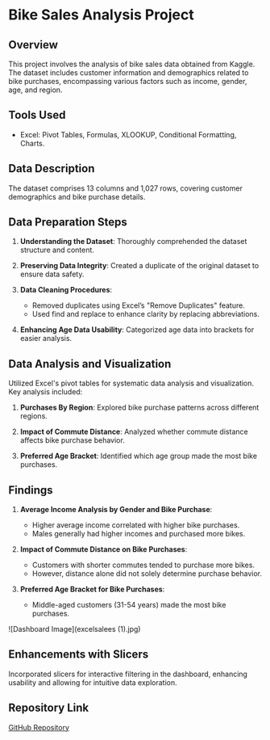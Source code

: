 # Bike Sales Analysis Project

## Overview

This project involves the analysis of bike sales data obtained from Kaggle. The dataset includes customer information and demographics related to bike purchases, encompassing various factors such as income, gender, age, and region.

## Tools Used

- Excel: Pivot Tables, Formulas, XLOOKUP, Conditional Formatting, Charts.

## Data Description

The dataset comprises 13 columns and 1,027 rows, covering customer demographics and bike purchase details.

## Data Preparation Steps

1. **Understanding the Dataset**: Thoroughly comprehended the dataset structure and content.
   
2. **Preserving Data Integrity**: Created a duplicate of the original dataset to ensure data safety.
   
3. **Data Cleaning Procedures**:
   - Removed duplicates using Excel’s "Remove Duplicates" feature.
   - Used find and replace to enhance clarity by replacing abbreviations.

4. **Enhancing Age Data Usability**: Categorized age data into brackets for easier analysis.

## Data Analysis and Visualization

Utilized Excel's pivot tables for systematic data analysis and visualization. Key analysis included:

1. **Purchases By Region**: Explored bike purchase patterns across different regions.
   
2. **Impact of Commute Distance**: Analyzed whether commute distance affects bike purchase behavior.
   
3. **Preferred Age Bracket**: Identified which age group made the most bike purchases.

## Findings

1. **Average Income Analysis by Gender and Bike Purchase**:
   - Higher average income correlated with higher bike purchases.
   - Males generally had higher incomes and purchased more bikes.

2. **Impact of Commute Distance on Bike Purchases**:
   - Customers with shorter commutes tended to purchase more bikes.
   - However, distance alone did not solely determine purchase behavior.

3. **Preferred Age Bracket for Bike Purchases**:
   - Middle-aged customers (31-54 years) made the most bike purchases.

![Dashboard Image](excelsalees (1).jpg)

## Enhancements with Slicers

Incorporated slicers for interactive filtering in the dashboard, enhancing usability and allowing for intuitive data exploration.

## Repository Link

[GitHub Repository](https://github.com/your-username/bike-sales-analysis)

